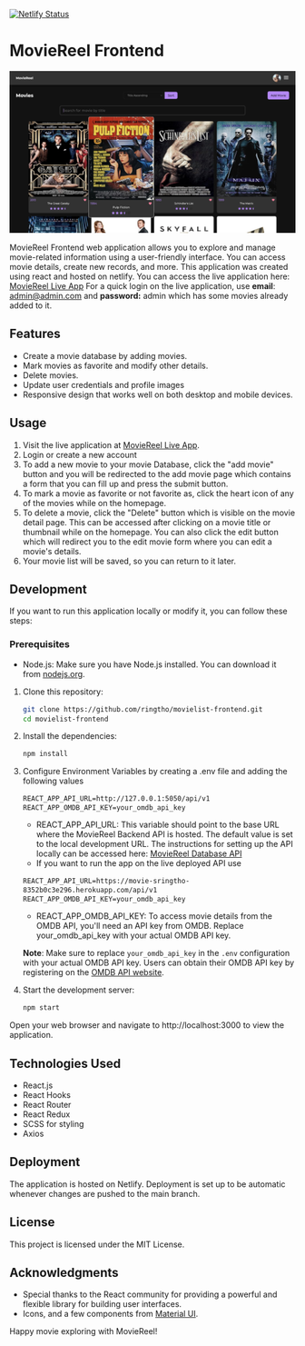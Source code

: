 [![Netlify Status](https://api.netlify.com/api/v1/badges/a32f2434-8fbf-4741-bf32-0657d7cfe321/deploy-status)](https://app.netlify.com/sites/movies-sringtho/deploys)

# MovieReel Frontend

![Demo](./public/homepage.jpeg)

MovieReel Frontend web application allows you to explore and manage movie-related information using a user-friendly interface. You can access movie details, create new records, and more. This application was created using react and hosted on netlify. You can access the live application here: [MovieReel Live App](https://movies-sringtho.netlify.app/)
For a quick login on the live application, use **email**: admin@admin.com and **password:** admin which has some movies already added to it.

## Features

- Create a movie database by adding movies.
- Mark movies as favorite and modify other details.
- Delete movies.
- Update user credentials and profile images
- Responsive design that works well on both desktop and mobile devices.

## Usage

1. Visit the live application at [MovieReel Live App](https://movies-sringtho.netlify.app/).
2. Login or create a new account
3. To add a new movie to your movie Database, click the "add movie" button and you will be redirected to the add movie page which contains a form that you can fill up and press the submit button.
4. To mark a movie as favorite or not favorite as, click the heart icon of any of the movies while on the homepage.
5. To delete a movie, click the "Delete" button which is visible on the movie detail page. This can be accessed after clicking on a movie title or thumbnail while on the homepage. You can also click the edit button which will redirect you to the edit movie form where you can edit a movie's details.
6. Your movie list will be saved, so you can return to it later.

## Development

If you want to run this application locally or modify it, you can follow these steps:

### Prerequisites

- Node.js: Make sure you have Node.js installed. You can download it from [nodejs.org](https://nodejs.org/).

1. Clone this repository:

   ```bash
   git clone https://github.com/ringtho/movielist-frontend.git
   cd movielist-frontend
2. Install the dependencies:
    ```bash
   npm install
3. Configure Environment Variables by creating a .env file and adding the following values
    ```
    REACT_APP_API_URL=http://127.0.0.1:5050/api/v1
    REACT_APP_OMDB_API_KEY=your_omdb_api_key
    ```
    - REACT_APP_API_URL: This variable should point to the base URL where the MovieReel Backend API is hosted. The default value is set to the local development URL. The instructions for setting up the API locally can be accessed here: [MovieReel Database API](https://github.com/ringtho/movielist-backend)
    - If you want to run the app on the live deployed API use 
    ```
    REACT_APP_API_URL=https://movie-sringtho-8352b0c3e296.herokuapp.com/api/v1
    REACT_APP_OMDB_API_KEY=your_omdb_api_key
    ```

    - REACT_APP_OMDB_API_KEY: To access movie details from the OMDB API, you'll need an API key from OMDB. Replace your_omdb_api_key with your actual OMDB API key.

    **Note**: Make sure to replace `your_omdb_api_key` in the `.env` configuration with your actual OMDB API key. Users can obtain their OMDB API key by registering on the [OMDB API website](http://www.omdbapi.com/apikey.aspx).

3. Start the development server:
    ```bash
    npm start
Open your web browser and navigate to http://localhost:3000 to view the application.

## Technologies Used
- React.js
- React Hooks
- React Router
- React Redux
- SCSS for styling
- Axios

## Deployment
The application is hosted on Netlify. Deployment is set up to be automatic whenever changes are pushed to the main branch.

## License
This project is licensed under the MIT License.

## Acknowledgments
- Special thanks to the React community for providing a powerful and flexible library for building user interfaces.
- Icons, and a few components from [Material UI](https://mui.com/).


Happy movie exploring with MovieReel!

